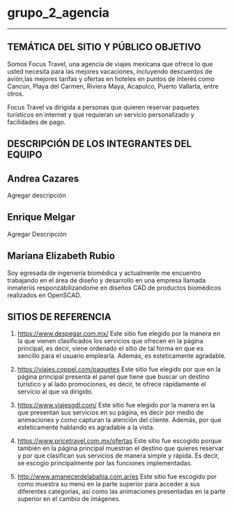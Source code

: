 # grupo_2_agencia

---

## TEMÁTICA DEL SITIO Y PÚBLICO OBJETIVO

Somos Focus Travel, una agencia de viajes mexicana que ofrece lo que usted necesita para las mejores vacaciones, incluyendo descuentos de avión,las mejores tarifas y ofertas en hoteles en puntos de interés como Cancún, Playa del Carmen, Riviera Maya, Acapulco, Puerto Vallarta, entre otros.

Focus Travel va dirigida a personas que quieren reservar paquetes turísticos en internet y que requieran un servicio personalizado y facilidades de pago.

## DESCRIPCIÓN DE LOS INTEGRANTES DEL EQUIPO

## Andrea Cazares

Agregar descripción

## Enrique Melgar

Agregar Descripción

## Mariana Elizabeth Rubio

Soy egresada de ingeniería biomédica y actualmente me encuentro trabajando en el área de diseño y desarrollo en una empresa llamada inmateriis responzábilizandome en diseños CAD de productos biomédicos realizados en OpenSCAD.

## SITIOS DE REFERENCIA

1.  https://www.despegar.com.mx/
    Este sitio fue elegido por la manera en la que vienen clasificados los servicios que ofrecen en la página principal, es decir, viene ordenado el sitio de tal forma en que es sencillo para el usuario emplearla. Además, es esteticamente agradable.

2.  https://viajes.coppel.com/paquetes
    Este sitio fue elegido por que en la página principal presenta el panel que tiene que buscar un destino turístico y al lado promociones, es decir, te ofrece rápidamente el servicio al que va dirigido.

3.  https://www.viajesgdl.com/
    Este sitio fue elegido por la manera en la que presentan sus servicios en su página, es decir por medio de animaciones y como capturan la atención del cliente. Además, por que esteticamente hablando es agradable a la vista.

4.  https://www.pricetravel.com.mx/ofertas
    Este sitio fue escogido porque también en la página principal muestran el destino que quieres reservar y por que clasifican sus servicios de manera simple y rápida. Es decir, se escogio principalmente por las funciones implementadas.

5.  http://www.amanecerdelabahia.com.ar/es
    Este sitio fue escogido por como muestra su menú en la parte superior para acceder a sus diferentes categorías, así como las animaciones presentadas en la parte superior en el cambio de imágenes.
